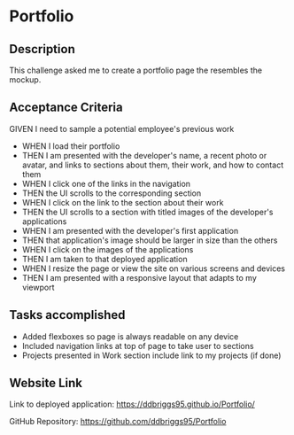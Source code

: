# Portfolio

## Description

This challenge asked me to create a portfolio page the resembles the mockup.

## Acceptance Criteria

GIVEN I need to sample a potential employee's previous work

- WHEN I load their portfolio
- THEN I am presented with the developer's name, a recent photo or avatar, and links to sections about them, their work, and how to contact them
- WHEN I click one of the links in the navigation
- THEN the UI scrolls to the corresponding section
- WHEN I click on the link to the section about their work
- THEN the UI scrolls to a section with titled images of the developer's applications
- WHEN I am presented with the developer's first application
- THEN that application's image should be larger in size than the others
- WHEN I click on the images of the applications
- THEN I am taken to that deployed application
- WHEN I resize the page or view the site on various screens and devices
- THEN I am presented with a responsive layout that adapts to my viewport

## Tasks accomplished

- Added flexboxes so page is always readable on any device
- Included navigation links at top of page to take user to sections
- Projects presented in Work section include link to my projects (if done)

## Website Link

Link to deployed application: https://ddbriggs95.github.io/Portfolio/

GitHub Repository: https://github.com/ddbriggs95/Portfolio


